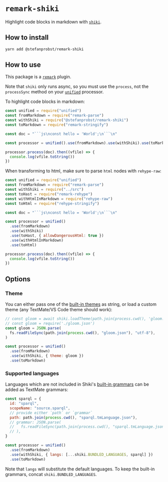 # `remark-shiki`

Highlight code blocks in markdown with
[`shiki`](https://github.com/shikijs/shiki).

## How to install

```sh
yarn add @stefanprobst/remark-shiki
```

## How to use

This package is a [`remark`](https://github.com/remarkjs/remark) plugin.

Note that `shiki` only runs async, so you must use the `process`, not the
`processSync` method on your [`unified`](https://github.com/unifiedjs/unified)
processor.

To highlight code blocks in markdown:

````js
const unified = require("unified")
const fromMarkdown = require("remark-parse")
const withShiki = require("@stefanprobst/remark-shiki")
const toMarkdown = require("remark-stringify")

const doc = "```js\nconst hello = 'World';\n```\n"

const processor = unified().use(fromMarkdown).use(withShiki).use(toMarkdown)

processor.process(doc).then((vfile) => {
  console.log(vfile.toString())
})
````

When transforming to html, make sure to parse `html` nodes with `rehype-raw`:

````js
const unified = require("unified")
const fromMarkdown = require("remark-parse")
const withShiki = require("../src")
const toHast = require("remark-rehype")
const withHtmlInMarkdown = require("rehype-raw")
const toHtml = require("rehype-stringify")

const doc = "```js\nconst hello = 'World';\n```\n"

const processor = unified()
  .use(fromMarkdown)
  .use(withShiki)
  .use(toHast, { allowDangerousHtml: true })
  .use(withHtmlInMarkdown)
  .use(toHtml)

processor.process(doc).then((vfile) => {
  console.log(vfile.toString())
})
````

## Options

### Theme

You can either pass one of the
[built-in themes](https://github.com/shikijs/shiki/blob/master/docs/themes.md#all-themes)
as string, or load a custom theme (any TextMate/VS Code theme should work):

```js
// const gloom = await shiki.loadTheme(path.join(process.cwd(), 'gloom.json'))
// const gloom = require('./gloom.json')
const gloom = JSON.parse(
  fs.readFileSync(path.join(process.cwd(), "gloom.json"), "utf-8"),
)

const processor = unified()
  .use(fromMarkdown)
  .use(withShiki, { theme: gloom })
  .use(toMarkdown)
```

### Supported languages

Languages which are not included in Shiki's
[built-in grammars](https://github.com/shikijs/shiki/blob/master/docs/languages.md#all-languages)
can be added as TextMate grammars:

```js
const sparql = {
  id: "sparql",
  scopeName: "source.sparql",
  // provide either `path` or `grammar`
  path: path.join(process.cwd(), "sparql.tmLanguage.json"),
  // grammar: JSON.parse(
  //   fs.readFileSync(path.join(process.cwd(), "sparql.tmLanguage.json")),
  // ),
}

const processor = unified()
  .use(fromMarkdown)
  .use(withShiki, { langs: [...shiki.BUNDLED_LANGUAGES, sparql] })
  .use(toMarkdown)
```

Note that `langs` will substitute the default languages. To keep the built-in
grammars, concat `shiki.BUNDLED_LANGUAGES`.

